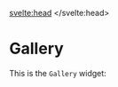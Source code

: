 <svelte:head>
    <title>Demo - Gallery</title>
</svelte:head>

<script>
    import Gallery from "$lib/widgets/Gallery/Gallery.svelte";

    const imgBase = "https://cdn.bojit.org/img";

    let tiles = [
        {
            type: 'image',
            caption: 'Neck Carving Through Carbon Fibre',
            image: imgBase + '/posts/BOJIT_V3-Gallery_1.JPG'
        },
        {
            type: 'image',
            caption: 'Binding Glue-Up',
            image: imgBase + '/posts/BOJIT_V3-Gallery_2.JPG'
        },
        {
            type: 'image',
            caption: 'Fretboard Pinning',
            image: imgBase + '/posts/BOJIT_V3-Gallery_3.JPG'
        },
        {
            type: 'image',
            caption: 'Hardware Fitting',
            image: imgBase + '/posts/BOJIT_V3-Gallery_4.JPG'
        },
        {
            type: 'image',
            caption: 'Neck Blank Levelling',
            image: imgBase + '/posts/BOJIT_V3-Gallery_5.JPG'
        },
        {
            type: 'image',
            caption: 'F-Hole "Thinning"',
            image: imgBase + '/posts/BOJIT_V3-Gallery_6.JPG'
        },
        {
            type: 'image',
            caption: 'Old-Fashioned Resawing!',
            image: imgBase + '/posts/BOJIT_V3-Gallery_7.JPG'
        },
        {
            type: 'image',
            caption: 'Bookmatched Top',
            image: imgBase + '/posts/BOJIT_V3-Gallery_8.JPG'
        },
        {
            type: 'image',
            caption: 'Neck Pocket Routing',
            image: imgBase + '/posts/BOJIT_V3-Gallery_9.JPG'
        },
        {
            type: 'image',
            caption: 'Setting Neck Joint',
            image: imgBase + '/posts/BOJIT_V3-Gallery_10.JPG'
        },
        {
            type: 'image',
            caption: 'My Workshop!',
            image: imgBase + '/posts/BOJIT_V3-Gallery_11.JPG'
        },
        {
            type: 'image',
            caption: 'Finished Build',
            image: imgBase + '/posts/BOJIT_V3-Gallery_12.JPG'
        },
        {
            type: 'image',
            caption: 'Headstock Design',
            image: imgBase + '/posts/BOJIT_V3-Gallery_13.JPG'
        },
        {
            type: 'image',
            caption: 'Back of Headstock',
            image: imgBase + '/posts/BOJIT_V3-Gallery_14.JPG'
        }
    ];
</script>

# Gallery

This is the `Gallery` widget:

<Gallery tiles={[...tiles]}/>